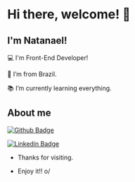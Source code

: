# Hi there, welcome! 👋
 

## I'm Natanael!

 

:computer: I'm Front-End Developer!

:house_with_garden: I’m from Brazil.

:books: I’m currently learning everything.

 

## About me

[![Github Badge](https://img.shields.io/badge/-Github-000?style=flat-square&logo=Github&logoColor=white&link=https://github.com/natanfeitosa/)](https://github.com/natanfeitosa/)

[![Linkedin Badge](https://img.shields.io/badge/-LinkedIn-blue?style=flat-square&logo=Linkedin&logoColor=white&link=https://www.linkedin.com/in/natan-feitosa/)](https://www.linkedin.com/in/natan-feitosa/)



- Thanks for visiting.

- Enjoy it!! o/

<!--
**natanfeitosa/natanfeitosa** is a ✨ _special_ ✨ repository because its `README.md` (this file) appears on your GitHub profile.

Here are some ideas to get you started:

- 🔭 I’m currently working on ...
- 🌱 I’m currently learning ...
- 👯 I’m looking to collaborate on ...
- 🤔 I’m looking for help with ...
- 💬 Ask me about ...
- 📫 How to reach me: ...
- 😄 Pronouns: ...
- ⚡ Fun fact: ...
-->
